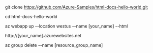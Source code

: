 git clone https://github.com/Azure-Samples/html-docs-hello-world.git

cd html-docs-hello-world

az webapp up --location westus --name [your_name] --html

http://[your_name].azurewebsites.net

az group delete --name [resource_group_name]

